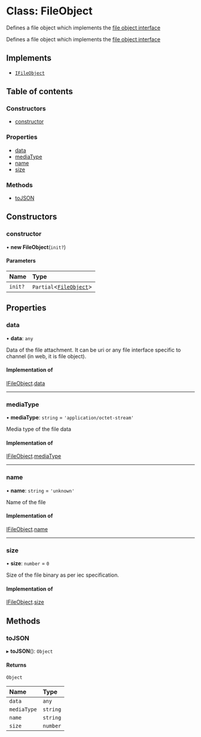# Class: FileObject

Defines a file object which implements the [file object interface](../interfaces/IFileObject.md)

Defines a file object which implements the [file object interface](../interfaces/FormModel.IFileObject.md)

## Implements

- [`IFileObject`](../interfaces/IFileObject.md)

## Table of contents

### Constructors

- [constructor](FileObject.md#constructor)

### Properties

- [data](FileObject.md#data)
- [mediaType](FileObject.md#mediatype)
- [name](FileObject.md#name)
- [size](FileObject.md#size)

### Methods

- [toJSON](FileObject.md#tojson)

## Constructors

### constructor

• **new FileObject**(`init?`)

#### Parameters

| Name | Type |
| :------ | :------ |
| `init?` | `Partial`<[`FileObject`](FileObject.md)\> |

## Properties

### data

• **data**: `any`

Data of the file attachment. It can be uri or any file interface specific to channel (in web, it is file object).

#### Implementation of

[IFileObject](../interfaces/IFileObject.md).[data](../interfaces/IFileObject.md#data)

___

### mediaType

• **mediaType**: `string` = `'application/octet-stream'`

Media type of the file data

#### Implementation of

[IFileObject](../interfaces/IFileObject.md).[mediaType](../interfaces/IFileObject.md#mediatype)

___

### name

• **name**: `string` = `'unknown'`

Name of the file

#### Implementation of

[IFileObject](../interfaces/IFileObject.md).[name](../interfaces/IFileObject.md#name)

___

### size

• **size**: `number` = `0`

Size of the file binary as per iec specification.

#### Implementation of

[IFileObject](../interfaces/IFileObject.md).[size](../interfaces/IFileObject.md#size)

## Methods

### toJSON

▸ **toJSON**(): `Object`

#### Returns

`Object`

| Name | Type |
| :------ | :------ |
| `data` | `any` |
| `mediaType` | `string` |
| `name` | `string` |
| `size` | `number` |
